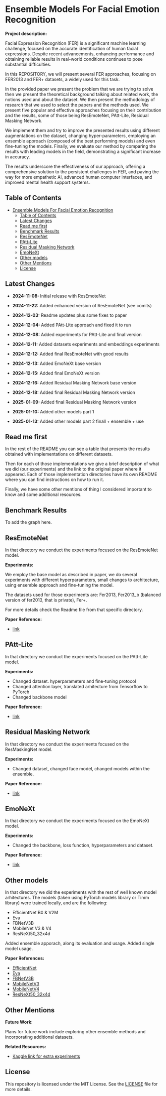 # Ensemble Models For Facial Emotion Recognition

**Project description:**

Facial Expression Recognition (FER) is a significant machine learning challenge, focused on the accurate identification of human facial expressions. Despite recent advancements, enhancing performance and obtaining reliable results in real-world conditions continues to pose substantial difficulties.

In this REPOSITORY, we will present several FER approaches, focusing on FER2013 and FER+ datasets, a widely used for this task.

In the provided paper we present the problem that we are trying to solve then we present the theoretical background talking about related work, the notions used and about the dataset. We then present the methodology of research that we used to select the papers and the methods used. We present five popular and effective approaches focusing on their contribution and the results, some of those being ResEmoteNet, PAtt-Lite, Residual Masking Network.

We implement them and try to improve the presented results using different augmentations on the dataset, changing hyper-parameters, employing an ensemble approach (composed of the best performing models) and even fine-tuning the models. Finally, we evaluate our method by comparing the results with leading models in the field, demonstrating a significant increase in accuracy.

The results underscore the effectiveness of our approach, offering a comprehensive solution to the persistent challenges in FER, and paving the way for more empathetic AI, advanced human computer interfaces, and improved mental health support systems.

## Table of Contents

- [Ensemble Models For Facial Emotion Recognition](#ensemble-models-for-facial-emotion-recognition)
  - [Table of Contents](#table-of-contents)
  - [Latest Changes](#latest-changes)
  - [Read me first](#read-me-first)
  - [Benchmark Results](#benchmark-results)
  - [ResEmoteNet](#resemotenet)
  - [PAtt-Lite](#patt-lite)
  - [Residual Masking Network](#residual-masking-network)
  - [EmoNeXt](#emonext)
  - [Other models](#other-models)
  - [Other Mentions](#other-mentions)
  - [License](#license)

## Latest Changes

- **2024-11-08:** Initial release with ResEmoteNet

- **2024-11-22:** Added enhanced version of ResEmoteNet (see comits)

- **2024-12-03:** Readme updates plus some fixes to paper

- **2024-12-04:** Added PAtt-Lite approach and fixed it to run

- **2024-12-08:** Added experiments for PAtt-Lite and final version

- **2024-12-11:** Added datasets experiments and embeddings experiments

- **2024-12-12:** Added final ResEmoteNet with good results

- **2024-12-13:** Added EmoNeXt base version

- **2024-12-15:** Added final EmoNeXt version

- **2024-12-16:** Added Residual Masking Network base version

- **2024-12-18:** Added final Residual Masking Network version

- **2025-01-09:** Added final Residual Masking Network version

- **2025-01-10:** Added other models part 1

- **2025-01-13:** Added other models part 2 finall + ensemble + use

## Read me first

In the rest of the README you can see a table that presents the results obtained with implementations on different datasets.

Then for each of those implementations we give a brief description of what we did (our experiments) and the link to the original paper where it appeared. Each of those implementation directories have its own README where you can find instructions on how to run it.

Finally, we have some other mentions of thing I considered important to know and some additional resources.

## Benchmark Results

To add the graph here.

## ResEmoteNet

In that directory we conduct the experiments focused on the ResEmoteNet model.

**Experiments:**

We employ the base model as described in paper, we do several experiments with different hyperparameters, small changes to architecture, using ensemble approach and fine-tuning the model.

The datasets used for those experiments are: Fer2013, Fer2013_b (balanced version of fer2013, that is private), Fer+.

For more details check the Readme file from that specific directory.

**Paper Reference:**

- [link](https://arxiv.org/abs/2409.10545)

## PAtt-Lite

In that directory we conduct the experiments focused on the PAtt-Lite model.

**Experiments:**

- Changed dataset. hyperparameters and fine-tuning protocol
- Changed attention layer, translated arhitecture from Tensorflow to PyTorch
- Changed backbone model

**Paper Reference:**

- [link](https://arxiv.org/abs/2306.09626)

## Residual Masking Network

In that directory we conduct the experiments focused on the ResMaskingNet model.

**Experiments:**

- Changed dataset, changed face model, changed models within the ensemble.

**Paper Reference:**

- [link](https://ieeexplore.ieee.org/document/9411919)

## EmoNeXt

In that directory we conduct the experiments focused on the EmoNeXt model.

**Experiments:**

- Changed the backbone, loss function, hyperparameters and dataset.

**Paper Reference:**

- [link](https://www.researchgate.net/publication/374372487_EmoNeXt_an_Adapted_ConvNeXt_for_Facial_Emotion_Recognition)

## Other models

In that directory we did the experiments with the rest of well known model arhitectures. The models (taken using PyTorch models library or Timm library) were trained locally, and are the following:

- EfficientNet B0 & V2M
- Eva
- FBNetV3B
- MobileNet V3 & V4
- ResNeXt50_32x4d

Added ensemble apporach, along its evaluation and usage. Added single model usage.

**Paper References:**

- [EfficientNet](https://arxiv.org/abs/1905.11946)
- [Eva](https://arxiv.org/abs/2211.07636)
- [FBNetV3B](https://arxiv.org/abs/2006.02049)
- [MobileNetV3](https://arxiv.org/abs/1905.02244)
- [MobileNetV4](https://arxiv.org/abs/2404.10518)
- [ResNeXt50_32x4d](https://arxiv.org/abs/1611.05431)

## Other Mentions

 **Future Work:**

 Plans for future work include exploring other ensemble methods and incorporating additional datasets.

 **Related Resources:**

- [Kaggle link for extra experiments](https://www.kaggle.com/code/alexandruberindeie/fer-workspace)

## License

This repository is licensed under the MIT License. See the [LICENSE](./LICENSE) file for more details.
